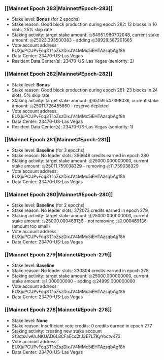 ### [[Mainnet Epoch 283|Mainnet#Epoch-283]]
* Stake level: **Bonus** (for 2 epochs)
* Stake reason: Good block production during epoch 282: 12 blocks in 16 slots, 25% skip rate
* Staking activity: target stake amount: ◎64951.980702048, current stake amount: ◎25023.393500383 - adding ◎39928.587201665
* Vote account address: EUXjuPCUPvFoq3T1oZszDixJV4MMc5iEHTAzsqbAgf8h
* Data Center: 23470-US-Las Vegas
* Resident Data Center(s): 23470-US-Las Vegas (seniority: 2)
### [[Mainnet Epoch 282|Mainnet#Epoch-282]]
* Stake level: **Bonus**
* Stake reason: Good block production during epoch 281: 23 blocks in 24 slots, 5% skip rate
* Staking activity: target stake amount: ◎65159.547398036, current stake amount: ◎25011.726455860 - reserve depleted
* Vote account address: EUXjuPCUPvFoq3T1oZszDixJV4MMc5iEHTAzsqbAgf8h
* Data Center: 23470-US-Las Vegas
* Resident Data Center(s): 23470-US-Las Vegas (seniority: 1)
### [[Mainnet Epoch 281|Mainnet#Epoch-281]]
* Stake level: **Baseline** (for 3 epochs)
* Stake reason: No leader slots; 366648 credits earned in epoch 280
* Staking activity: target stake amount: ◎25000.000000000, current stake amount: ◎25011.759038329 - removing ◎11.759038329
* Vote account address: EUXjuPCUPvFoq3T1oZszDixJV4MMc5iEHTAzsqbAgf8h
* Data Center: 23470-US-Las Vegas
### [[Mainnet Epoch 280|Mainnet#Epoch-280]]
* Stake level: **Baseline** (for 2 epochs)
* Stake reason: No leader slots; 372073 credits earned in epoch 279
* Staking activity: target stake amount: ◎25000.000000000, current stake amount: ◎25000.000469136 - not removing ◎0.000469136 (amount too small)
* Vote account address: EUXjuPCUPvFoq3T1oZszDixJV4MMc5iEHTAzsqbAgf8h
* Data Center: 23470-US-Las Vegas
### [[Mainnet Epoch 279|Mainnet#Epoch-279]]
* Stake level: **Baseline**
* Stake reason: No leader slots; 330804 credits earned in epoch 278
* Staking activity: target stake amount: ◎25000.000000000, current stake amount: ◎1.000000000 - adding ◎24999.000000000
* Vote account address: EUXjuPCUPvFoq3T1oZszDixJV4MMc5iEHTAzsqbAgf8h
* Data Center: 23470-US-Las Vegas
### [[Mainnet Epoch 278|Mainnet#Epoch-278]]
* Stake level: **None**
* Stake reason: Insufficient vote credits: 0 credits earned in epoch 277
* Staking activity: creating new stake account 2f3ctsvivAruNKUAD6L8CFaEcq2tJ3E7LZKyYoctvK73
* Vote account address: EUXjuPCUPvFoq3T1oZszDixJV4MMc5iEHTAzsqbAgf8h
* Data Center: 23470-US-Las Vegas